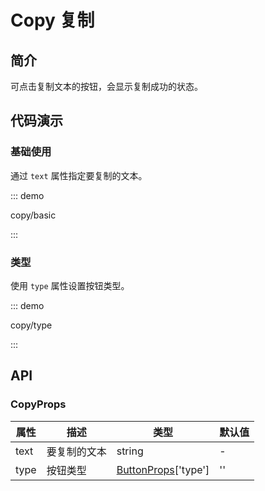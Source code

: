 # Copy 复制

## 简介

可点击复制文本的按钮，会显示复制成功的状态。

## 代码演示

### 基础使用

通过 `text` 属性指定要复制的文本。

::: demo

copy/basic

:::

### 类型

使用 `type` 属性设置按钮类型。

::: demo

copy/type

:::

## API

### CopyProps

| 属性 | 描述         | 类型                                                                                     | 默认值 |
| ---- | ------------ | ---------------------------------------------------------------------------------------- | ------ |
| text | 要复制的文本 | string                                                                                   | -      |
| type | 按钮类型     | [ButtonProps](https://element-plus.org/zh-CN/component/button#button-attributes)['type'] | ''     |
